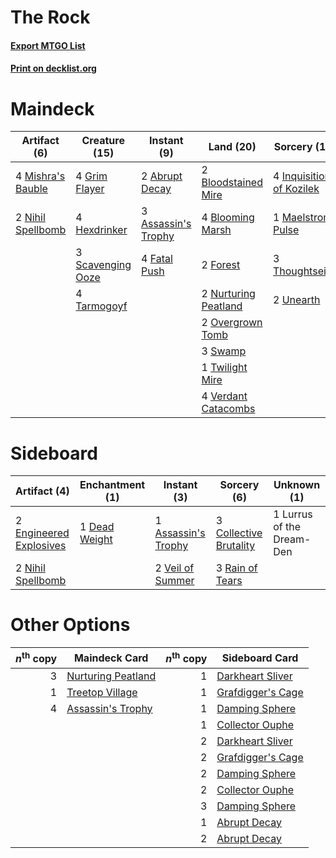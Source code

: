# The Rock

#### [Export MTGO List](../collection/The%20Rock/The%20Rock.txt)
#### [Print on decklist.org](http://decklist.org/?deckmain=2%09Abrupt%20Decay%0A3%09Assassin's%20Trophy%0A2%09Bloodstained%20Mire%0A4%09Blooming%20Marsh%0A4%09Fatal%20Push%0A2%09Forest%0A4%09Grim%20Flayer%0A4%09Hexdrinker%0A4%09Inquisition%20of%20Kozilek%0A1%09Maelstrom%20Pulse%0A4%09Mishra's%20Bauble%0A2%09Nihil%20Spellbomb%0A2%09Nurturing%20Peatland%0A2%09Overgrown%20Tomb%0A3%09Scavenging%20Ooze%0A3%09Swamp%0A4%09Tarmogoyf%0A3%09Thoughtseize%0A1%09Twilight%20Mire%0A2%09Unearth%0A4%09Verdant%20Catacombs&deckside=1%09Assassin's%20Trophy%0A3%09Collective%20Brutality%0A1%09Dead%20Weight%0A2%09Engineered%20Explosives%0A1%09Lurrus%20of%20the%20Dream-Den%0A2%09Nihil%20Spellbomb%0A3%09Rain%20of%20Tears%0A2%09Veil%20of%20Summer)
# Maindeck

|                                        Artifact (6)                                        |                                       Creature (15)                                        |                                         Instant (9)                                          |                                           Land (20)                                           |                                           Sorcery (10)                                            |
|--------------------------------------------------------------------------------------------|--------------------------------------------------------------------------------------------|----------------------------------------------------------------------------------------------|-----------------------------------------------------------------------------------------------|---------------------------------------------------------------------------------------------------|
|4 [Mishra's Bauble](http://gatherer.wizards.com/Pages/Card/Details.aspx?multiverseid=122122)|4 [Grim Flayer](http://gatherer.wizards.com/Pages/Card/Details.aspx?multiverseid=414489)    |2 [Abrupt Decay](http://gatherer.wizards.com/Pages/Card/Details.aspx?multiverseid=456061)     |2 [Bloodstained Mire](http://gatherer.wizards.com/Pages/Card/Details.aspx?multiverseid=405094) |4 [Inquisition of Kozilek](http://gatherer.wizards.com/Pages/Card/Details.aspx?multiverseid=416897)|
|2 [Nihil Spellbomb](http://gatherer.wizards.com/Pages/Card/Details.aspx?multiverseid=442215)|4 [Hexdrinker](http://gatherer.wizards.com/Pages/Card/Details.aspx?multiverseid=464117)     |3 [Assassin's Trophy](http://gatherer.wizards.com/Pages/Card/Details.aspx?multiverseid=452902)|4 [Blooming Marsh](http://gatherer.wizards.com/Pages/Card/Details.aspx?multiverseid=417816)    |1 [Maelstrom Pulse](http://gatherer.wizards.com/Pages/Card/Details.aspx?multiverseid=180613)       |
|                                                                                            |3 [Scavenging Ooze](http://gatherer.wizards.com/Pages/Card/Details.aspx?multiverseid=420783)|4 [Fatal Push](http://gatherer.wizards.com/Pages/Card/Details.aspx?multiverseid=423724)       |2 [Forest](http://gatherer.wizards.com/Pages/Card/Details.aspx?multiverseid=439860)            |3 [Thoughtseize](http://gatherer.wizards.com/Pages/Card/Details.aspx?multiverseid=438676)          |
|                                                                                            |4 [Tarmogoyf](http://gatherer.wizards.com/Pages/Card/Details.aspx?multiverseid=136142)      |                                                                                              |2 [Nurturing Peatland](http://gatherer.wizards.com/Pages/Card/Details.aspx?multiverseid=464192)|2 [Unearth](http://gatherer.wizards.com/Pages/Card/Details.aspx?multiverseid=442102)               |
|                                                                                            |                                                                                            |                                                                                              |2 [Overgrown Tomb](http://gatherer.wizards.com/Pages/Card/Details.aspx?multiverseid=405103)    |                                                                                                   |
|                                                                                            |                                                                                            |                                                                                              |3 [Swamp](http://gatherer.wizards.com/Pages/Card/Details.aspx?multiverseid=439858)             |                                                                                                   |
|                                                                                            |                                                                                            |                                                                                              |1 [Twilight Mire](http://gatherer.wizards.com/Pages/Card/Details.aspx?multiverseid=442237)     |                                                                                                   |
|                                                                                            |                                                                                            |                                                                                              |4 [Verdant Catacombs](http://gatherer.wizards.com/Pages/Card/Details.aspx?multiverseid=405113) |                                                                                                   |


# Sideboard

|                                          Artifact (4)                                           |                                    Enchantment (1)                                     |                                         Instant (3)                                          |                                           Sorcery (6)                                           |       Unknown (1)       |
|-------------------------------------------------------------------------------------------------|----------------------------------------------------------------------------------------|----------------------------------------------------------------------------------------------|-------------------------------------------------------------------------------------------------|-------------------------|
|2 [Engineered Explosives](http://gatherer.wizards.com/Pages/Card/Details.aspx?multiverseid=50139)|1 [Dead Weight](http://gatherer.wizards.com/Pages/Card/Details.aspx?multiverseid=452817)|1 [Assassin's Trophy](http://gatherer.wizards.com/Pages/Card/Details.aspx?multiverseid=452902)|3 [Collective Brutality](http://gatherer.wizards.com/Pages/Card/Details.aspx?multiverseid=414380)|1 Lurrus of the Dream-Den|
|2 [Nihil Spellbomb](http://gatherer.wizards.com/Pages/Card/Details.aspx?multiverseid=442215)     |                                                                                        |2 [Veil of Summer](http://gatherer.wizards.com/Pages/Card/Details.aspx?multiverseid=466952)   |3 [Rain of Tears](http://gatherer.wizards.com/Pages/Card/Details.aspx?multiverseid=135220)       |                         |


# Other Options

|*n*<sup>th</sup> copy|                                        Maindeck Card                                        |*n*<sup>th</sup> copy|                                       Sideboard Card                                       |
|--------------------:|---------------------------------------------------------------------------------------------|--------------------:|--------------------------------------------------------------------------------------------|
|                    3|[Nurturing Peatland](http://gatherer.wizards.com/Pages/Card/Details.aspx?multiverseid=464192)|                    1|[Darkheart Sliver](http://gatherer.wizards.com/Pages/Card/Details.aspx?multiverseid=126012) |
|                    1|[Treetop Village](http://gatherer.wizards.com/Pages/Card/Details.aspx?multiverseid=106455)   |                    1|[Grafdigger's Cage](http://gatherer.wizards.com/Pages/Card/Details.aspx?multiverseid=278452)|
|                    4|[Assassin's Trophy](http://gatherer.wizards.com/Pages/Card/Details.aspx?multiverseid=452902) |                    1|[Damping Sphere](http://gatherer.wizards.com/Pages/Card/Details.aspx?multiverseid=443101)   |
|                     |                                                                                             |                    1|[Collector Ouphe](http://gatherer.wizards.com/Pages/Card/Details.aspx?multiverseid=464107)  |
|                     |                                                                                             |                    2|[Darkheart Sliver](http://gatherer.wizards.com/Pages/Card/Details.aspx?multiverseid=126012) |
|                     |                                                                                             |                    2|[Grafdigger's Cage](http://gatherer.wizards.com/Pages/Card/Details.aspx?multiverseid=278452)|
|                     |                                                                                             |                    2|[Damping Sphere](http://gatherer.wizards.com/Pages/Card/Details.aspx?multiverseid=443101)   |
|                     |                                                                                             |                    2|[Collector Ouphe](http://gatherer.wizards.com/Pages/Card/Details.aspx?multiverseid=464107)  |
|                     |                                                                                             |                    3|[Damping Sphere](http://gatherer.wizards.com/Pages/Card/Details.aspx?multiverseid=443101)   |
|                     |                                                                                             |                    1|[Abrupt Decay](http://gatherer.wizards.com/Pages/Card/Details.aspx?multiverseid=456061)     |
|                     |                                                                                             |                    2|[Abrupt Decay](http://gatherer.wizards.com/Pages/Card/Details.aspx?multiverseid=456061)     |

